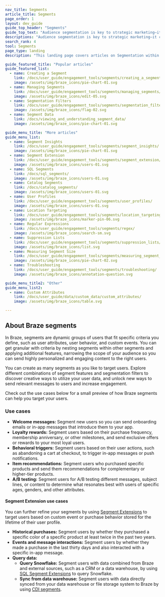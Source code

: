 ```yaml
---
nav_title: Segments
article_title: Segments
page_order: 1
layout: dev_guide
guide_top_header: "Segments"
guide_top_text: "Audience segmentation is key to strategic marketing—it can keep you from over-targeting, bothering, or missing a potential connection with a customer. View the following articles to learn how to segment and filter your audience to your (and their) greatest benefit."
descriptions: "Audience segmentation is key to strategic marketing—it can keep you from over-targeting, bothering, or missing a potential connection with a customer. Check out this landing page to learn how to segment and filter your audience to your (and their) greatest benefit."
search_rank: 4
tool: Segments
page_type: landing
description: "This landing page covers articles on Segmentation within dashboard campaigns. Here, you can find information on how to set up a segment, filters, funnels, insights, extensions, and more."

guide_featured_title: "Popular articles"
guide_featured_list:
  - name: Creating a Segment
    link: /docs/user_guide/engagement_tools/segments/creating_a_segment/
    image: /assets/img/braze_icons/pie-chart-01.svg
  - name: Managing Segments
    link: /docs/user_guide/engagement_tools/segments/managing_segments/
    image: /assets/img/braze_icons/edit-05.svg
  - name: Segmentation Filters
    link: /docs/user_guide/engagement_tools/segments/segmentation_filters/
    image: /assets/img/braze_icons/flag-02.svg
  - name: Segment Data
    link: /docs/viewing_and_understanding_segment_data/
    image: /assets/img/braze_icons/pie-chart-01.svg

guide_menu_title: "More articles"
guide_menu_list:
  - name: Segment Insights
    link: /docs/user_guide/engagement_tools/segments/segment_insights/
    image: /assets/img/braze_icons/pie-chart-01.svg
  - name: Segment Extension
    link: /docs/user_guide/engagement_tools/segments/segment_extension/
    image: /assets/img/braze_icons/users-01.svg
  - name: SQL Segments
    link: /docs/sql_segments/
    image: /assets/img/braze_icons/users-01.svg
  - name: Catalog Segments
    link: /docs/catalog_segments/
    image: /assets/img/braze_icons/users-01.svg
  - name: User Profiles
    link: /docs/user_guide/engagement_tools/segments/user_profiles/
    image: /assets/img/braze_icons/users-01.svg
  - name: Location Targeting
    link: /docs/user_guide/engagement_tools/segments/location_targeting/
    image: /assets/img/braze_icons/marker-pin-06.svg
  - name: Regular Expressions
    link: /docs/user_guide/engagement_tools/segments/regex/
    image: /assets/img/braze_icons/search-sm.svg
  - name: Suppression Lists
    link: /docs/user_guide/engagement_tools/segments/suppression_lists/
    image: /assets/img/braze_icons/list.svg 
  - name: Measuring Segment Size
    link: /docs/user_guide/engagement_tools/segments/measuring_segment_size/
    image: /assets/img/braze_icons/pie-chart-02.svg
  - name: Troubleshooting
    link: /docs/user_guide/engagement_tools/segments/troubleshooting/
    image: /assets/img/braze_icons/annotation-question.svg

guide_menu_title2: "Other"
guide_menu_list2:
  - name: Custom Attributes
    link: /docs/user_guide/data/custom_data/custom_attributes/
    image: /assets/img/braze_icons/table.svg

---
```


## About Braze segments

In Braze, segments are dynamic groups of users that fit specific criteria you define, such as user attributes, user behavior, and custom events. You can get granular with criteria by nesting segments within other segments and applying additional features, narrowing the scope of your audience so you can send highly personalized and engaging content to the right users.

You can create as many segments as you like to target users. Explore different combinations of segment features and segmentation filters to discover creative ways to utilize your user data, and unlock new ways to send relevant messages to users and increase engagement.

Check out the use cases below for a small preview of how Braze segments can help you target your users.

### Use cases

- **Welcome messages:** Segment new users so you can send onboarding emails or in-app messages that introduce them to your app.
- **Loyalty rewards:** Segment users based on their purchase frequency, membership anniversary, or other milestones, and send exclusive offers or rewards to your most loyal users.
- **Behavioral triggers:** Segment users based on their user actions, such as abandoning a cart at checkout, to trigger in-app messages or push notifications.
- **Item recommendations:** Segment users who purchased specific products and send them recommendations for complementary or higher-tier products.
- **A/B testing:** Segment users for A/B testing different messages, subject lines, or content to determine what resonates best with users of specific ages, genders, and other attributes.

#### Segment Extension use cases

You can further refine your segments by using [Segment Extensions]({{site.baseurl}}/user_guide/engagement_tools/segments/segment_extension/) to target users based on custom event or purchase behavior stored for the lifetime of their user profile.

- **Historical purchases:** Segment users by whether they purchased a specific color of a specific product at least twice in the past two years.
- **Events and message interactions:** Segment users by whether they made a purchase in the last thirty days and also interacted with a specific in-app message.
- **Query data:** 
  - **Query Snowflake:** Segment users with data combined from Braze and external sources, such as a CRM or a data warehouse, by using [SQL Segment Extensions]({{site.baseurl}}/user_guide/engagement_tools/segments/sql_segments/) to query Snowflake.
  - **Sync from data warehouse:** Segment users with data directly synced from your data warehouse or file storage system to Braze by using [CDI segments]({{site.baseurl}}/user_guide/engagement_tools/segments/segment_extension/cdi_segments/).

